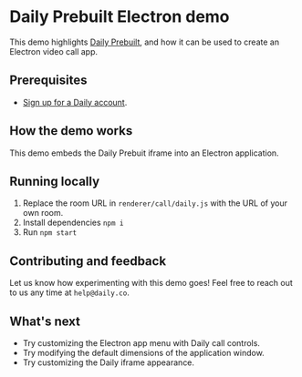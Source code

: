 # Daily Prebuilt Electron demo

This demo highlights [Daily Prebuilt](https://www.daily.co/blog/prebuilt-ui/), and how it can be used to create an Electron video call app.

## Prerequisites

- [Sign up for a Daily account](https://dashboard.daily.co/signup).

## How the demo works

This demo embeds the Daily Prebuit iframe into an Electron application.

## Running locally

1. Replace the room URL in `renderer/call/daily.js` with the URL of your own room. 
1. Install dependencies `npm i`
1. Run `npm start`

## Contributing and feedback

Let us know how experimenting with this demo goes! Feel free to reach out to us any time at `help@daily.co`.

## What's next

- Try customizing the Electron app menu with Daily call controls.
- Try modifying the default dimensions of the application window.
- Try customizing the Daily iframe appearance.
